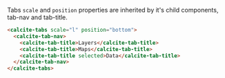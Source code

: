 Tabs `scale` and `position` properties are inherited by it's child components, tab-nav and tab-title.

```html
<calcite-tabs scale="l" position="bottom">
  <calcite-tab-nav>
    <calcite-tab-title>Layers</calcite-tab-title>
    <calcite-tab-title>Maps</calcite-tab-title>
    <calcite-tab-title selected>Data</calcite-tab-title>
  </calcite-tab-nav>
</calcite-tabs>
```
